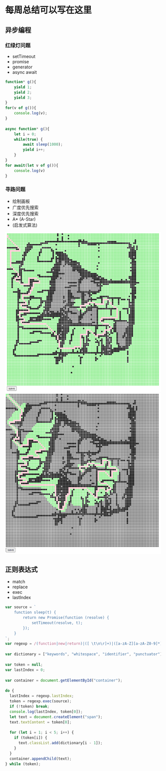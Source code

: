 # 每周总结可以写在这里

## 异步编程

### 红绿灯问题

- setTimeout
- promise
- generator
- async await

```javascript
function* g(){
	yield 1;
	yield 2;
	yield 3;
}
for(v of g()){
	console.log(v);
}

async function* g(){
	let i = 0;
	while(true) {
		await sleep(1000);
		yield i++;
	}
}
for await(let v of g()){
	console.log(v)
}
```

### 寻路问题

- 绘制画板
- 广度优先搜索
- 深度优先搜索
- A\* (A-Star)
- (启发式算法)

![运行截图](./images/2.png)
![运行截图](./images/3.png)


## 正则表达式

- match
- replace
- exec
- lastIndex

```js
var source = `
    function sleep(t) {
        return new Promise(function (resolve) {
            setTimeout(resolve, t);
        });
    }
`;
var regexp = /(function|new|return)|([ \t\n\r]+)|([a-zA-Z][a-zA-Z0-9]*)|([\(\)\{\}\,\;])/g;

var dictionary = ["keywords", "whitespace", "identifier", "punctuator"];

var token = null;
var lastIndex = 0;

var container = document.getElementById("container");

do {
  lastIndex = regexp.lastIndex;
  token = regexp.exec(source);
  if (!token) break;
  console.log(lastIndex, token[0]);
  let text = document.createElement("span");
  text.textContent = token[0];

  for (let i = 1; i < 5; i++) {
    if (token[i]) {
      text.classList.add(dictionary[i - 1]);
    }
  }
  container.appendChild(text);
} while (token);
```

